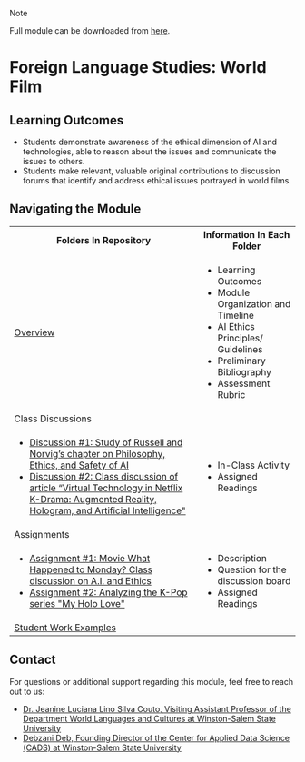 > [!NOTE]
> Full module can be downloaded from [here](https://github.com/CADS-WSSU/WSSU-AI-Ethics-Modules/blob/main/AI%20in%20Business%20Ethics/AI%20in%20Business%20Ethics%20Module.pdf). 
# Foreign Language Studies: World Film

## Learning Outcomes 

* Students demonstrate awareness of the ethical dimension of AI and technologies, able to reason about the issues and communicate the issues to others.
* Students make relevant, valuable original contributions to discussion forums that identify and address ethical issues portrayed in world films.


## Navigating the Module
<table>
  <tbody>
    <tr>
      <th>Folders In Repository</th>
      <th>Information In Each Folder</th>
    </tr>
    <tr>
      <td><a href="https://github.com/CADS-WSSU/WSSU-AI-Ethics-Modules/tree/main/Foreign%20Language%20Studies:%20World%20Film/Overview">Overview</a></td>
      <td>
        <ul>
          <li>Learning Outcomes </li>
          <li>Module Organization and Timeline</li>
          <li>AI Ethics Principles/ Guidelines</li>
          <li>Preliminary Bibliography</li>
          <li>Assessment Rubric</li>
        </ul>
      </td>
    </tr>
    <tr>
      <td>Class Discussions</a></td>
      <td></td>
    </tr>
    <tr>
      <td>
        <ul>
          <li><a href="https://github.com/CADS-WSSU/WSSU-AI-Ethics-Modules/blob/main/Foreign%20Language%20Studies%3A%20World%20Film/Discussion%20%231%20Study%20of%20Russell%20and%20Norvig%E2%80%99s%20chapter%20.pdf">Discussion #1: Study of Russell and Norvig’s chapter on Philosophy, Ethics, and Safety of AI</a></li>
          <li><a href="https://github.com/CADS-WSSU/WSSU-AI-Ethics-Modules/blob/main/Foreign%20Language%20Studies%3A%20World%20Film/Discussion%20%232%20Class%20discussion%20of%20article.pdf">Discussion #2: Class discussion of article “Virtual Technology in Netflix K-Drama: Augmented Reality, Hologram, and Artificial Intelligence"</a></li>
        </ul>
      </td>
      <td>
        <ul>
          <li>In-Class Activity</li>
          <li>Assigned Readings</li>
        </ul>
      </td>
    </tr>
    <tr>
      <td>Assignments</a></td>
      <td></td>
    </tr>
    <tr>
      <td>
        <ul>
          <li><a href="https://github.com/CADS-WSSU/WSSU-AI-Ethics-Modules/blob/main/Foreign%20Language%20Studies%3A%20World%20Film/Assignment%20%231%20Class%20Discussion%20and%20Assignment%20on%20the%20movie%20What%20Happened%20to%20Monday.pdf">Assignment #1: Movie What Happened to Monday? Class discussion on A.I. and Ethics</a></li>
           <li><a href="https://github.com/CADS-WSSU/WSSU-AI-Ethics-Modules/blob/main/Foreign%20Language%20Studies%3A%20World%20Film/Assignment%20%232%20Analyzing%20the%20K-Pop%20series%20My%20Holo%20Love.pdf">Assignment #2: Analyzing the K-Pop series "My Holo Love"</a></li>
        </ul>
      </td>
      <td>
        <ul>
          <li>Description</li>
          <li>Question for the discussion board</li>
          <li>Assigned Readings</li>
        </ul>
      </td>
    </tr>
    <tr>
      <td><a href="">Student Work Examples</a></td>
      <td>
      </td>
    </tr>
  </tbody>
</table>

## Contact
For questions or additional support regarding this module, feel free to reach out to us:
* [Dr. Jeanine Luciana Lino Silva Couto, Visiting Assistant Professor of the Department World Languages and Cultures
at Winston-Salem State University](mailto:coutojl@wssu.edu)
* [Debzani Deb, Founding Director of the Center for Applied Data Science (CADS) at Winston-Salem State University](mailto:debd@wssu.edu)
